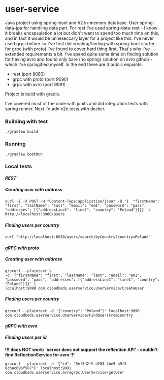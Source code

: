 # user-service

Java project using spring-boot and h2 in-memory database. User spring-data-jpa for handling data part. For rest I've
used spring-data-rest - I know it breaks encapsulation a lot but didn't want to spend too much time on this, and in fact it
would be unneseccary layer for a project like this.
I've never used grpc before so I've first did creating/finding with spring-boot starter for grpc (with proto) I've found 
to cover hard thing first. That's why I've extended requirements a bit.
I've spend quite some time on finding solution for having avro and found only bare (no spring) solution on avro github - 
which I've springified myself.
In the end there are 3 public enpoints:
* rest (port 8080)
* grpc with proto (port 9090)
* grpc with avro (port 9091)

Project is build with gradle.

I've covered most of the code with junits and did integration tests with spring runner. Next I'd add e2e tests with docker.



### Building with test

```shell
./gradlew build
```


### Running

```shell
./gradlew bootRun
```


### Local tests


#### *REST* 

##### Creating user with address
```shell
curl -i -X POST -H "Content-Type:application/json" -d '{  "firstName": "first", "lastName": "last", "email": "em1", "password": "pass", "addresses": [{"addressLine1": "line1", "country": "Poland"}]}}' \
http://localhost:8080/users
```

##### Finding users per country
```shell
curl "http://localhost:8080/users/search/byCountry?country=Poland"
```


#### *gRPC with proto*

##### Creating user with address
```shell
grpcurl --plaintext \
-d '{"firstName": "first", "lastName": "last", "email": "em1", "password": "pass", "addresses": [{"addressLine1": "line1", "country": "Poland"}]}' \
localhost:9090 com.cloudbeds.userservice.UserService/CreateUser
```

##### Finding users per country
```shell
grpcurl --plaintext -d '{"country": "Poland"}' localhost:9090 com.cloudbeds.userservice.UserService/FindUsersFromCountry
```


#### *gRPC with avro*

##### Finding users per id 
**!!! does NOT work: 'server does not support the reflection API' - couldn't find ReflectionService for avro !!!**
```shell 
grpcurl --plaintext -d '{"id": "0ef5d2f9-d203-4be5-b9f3-6cbac696f967"}' localhost:9091 com.cloudbeds.userservice.avrogrpc.UserService/getUser
```
